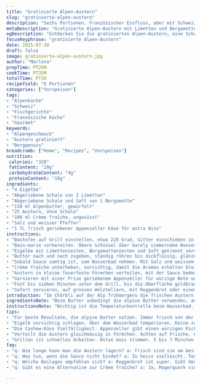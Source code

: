 ```yaml
---
title: "Gratinierte Alpen-Austern"
slug: "gratinierte-alpen-austern"
description: "Sechs Portionen. Französischer Einfluss, aber mit Schweizer Touch. 25 Austern ohne Schale. Zitronenschale und Saft mit Orangenaroma ersetzt durch Limetten und Bergamotte. Buttermenge reduziert auf 150 ml von Butter, bevorzugt Schweizer Alpenbutter. Crème fraîche statt Rahm, leicht säuerlich. Eigelb mit Zitrus-Erlebnis in der alpinen Sauce aufgeschlagen, dann im Wasserbad auf Temperatur gebracht. Gratin kurz unter dem Grill gebräunt. Aromatisch, herzhaft, und trotzdem frisch durch die Zitrusfrüchte. Küchenalltag-tauglich, trotz französischem Ursprung. "
metaDescription: "Gratinierte Alpen-Austern mit Limetten und Bergamotte. Swiss Fusion in jedem Bissen, aromatisch und frisch aus den Schweizer Alpen."
ogDescription: "Entdecken Sie die gratinierten Alpen-Austern, eine Schweizer Köstlichkeit mit frischen Zutaten und alpinem Flair. Einfach zubereitet und köstlich."
focusKeyphrase: "gratinierte Alpen-Austern"
date: 2025-07-20
draft: false
image: gratinierte-alpen-austern.jpg
author: "Marlena"
prepTime: PT25M
cookTime: PT35M
totalTime: PT1H
recipeYield: "6 Portionen"
categories: ["Vorspeisen"]
tags:
- "Alpenküche"
- "Schweiz"
- "Fischgerichte"
- "Französische Küche"
- "Gourmet"
keywords:
- "Alpengeschmack"
- "Austern gratiniert"
- "Berggenuss"
breadcrumb: ["Home", "Recipes", "Vorspeisen"]
nutrition: 
 calories: "320"
 fatContent: "28g"
 carbohydrateContent: "4g"
 proteinContent: "18g"
ingredients:
- "4 Eigelbe"
- "Abgeriebene Schale von 2 Limetten"
- "Abgeriebene Schale und Saft von 1 Bergamotte"
- "150 ml Alpenbutter, gewürfelt"
- "25 Austern, ohne Schale"
- "100 ml Crème fraîche, ungesüsst"
- "Salz und weisser Pfeffer"
- "1 TL frisch geriebener Appenzeller Käse für extra Biss"
instructions:
- "Backofen auf Grill einstellen, etwa 220 Grad, Gitter einschieben in obere Position."
- "Bain-marie vorbereiten. Obere Schüssel über barely simmerndem Wasser ansetzen, aber nicht berühren."
- "Eigelbe mit Limettenzesten, Bergamottenzesten und Saft getrennt verquirlen. In die Schüssel, langsam schlagen ohne zu stocken."
- "Butter nach und nach zugeben, ständig rühren bis dickflüssig, glänzend. Temperatur genau halten, nicht zu heiss, Klumpen vermeiden."
- "Sobald Sauce samtig ist, vom Wasserbad nehmen. Mit Salz und weissem Pfeffer würzen. Abkühlen lassen, aber nicht kalt."
- "Crème fraîche unterheben, vorsichtig, damit die Aromen erhalten bleiben, und die Luftigkeit."
- "Austern in kleine feuerfeste Förmchen verteilen, mit der Sauce bedecken."
- "Garnieren mit einer Prise geriebenem Appenzeller für würzige Note und Textur."
- "Fünf bis sieben Minuten unter dem Grill, bis die Oberfläche goldbraun und leicht knusprig wird."
- "Sofort servieren, auf grossen Holztellern, mit Roggenbrot oder einem Glas trockenen Weisswein aus dem Wallis."
introduction: "Im Chörbli auf der Alp frühmorgens die frischen Austern, ohne Schale. Zitronen? Nicht heute. Limetten, frische Bergamotte bringen diese leichte, alpine Frische - gibt Pfiff. Eigelb verbinden sie alle, wird mit Butter zu einer feinen Sauce, erinnert an klassische Alpenmousseline, zum Drüberstreuen auf den Austern. Crème fraîche statt Rahm – bringt Leichtigkeit, Säure und passt zum Berg. Die Hitze vom Grill lässt alles aufblühen, die Oberfläche wird knusprig, darunter cremig. Kein Schnickschnack, sondern das Beste aus Schweizer Alpenküche. Käse, Appenzeller, fügt noch Hauch von Würzigkeit hinzu, Bodenständigkeit. So isst man in den Bergen. Schnell, raffiniert und echt."
ingredientsNote: "Beim Butter unbedingt die alpine Butter verwenden, am besten direkt von der Sennerei. Die Limetten und Bergamotte sind ein kleines Erlebnis aus der Früchtewelt, bringen nicht nur Säure, sondern auch ätherische Öle ins Gericht. Für den Käse eignet sich reifer Appenzeller, nicht zu salzig, aber charaktervoll. Die Austern sollen frisch sein, ohne Schalen, dann lassen sie sich leichter in die kleinen Gratinschalen setzen. Crème fraîche statt Rahm macht die Sauce stabiler, sie bricht beim Grill nicht so schnell. Salz und Pfeffer gehören erst ans Schluss, damit die Sauce nicht ausflockt. Die Zutatenmenge an Eigelb reduziert, damit die Sauce perfekt bindet ohne zu schwer zu sein. "
instructionsNote: "Wichtig ist die Temperaturkontrolle beim Wasserbad. Die Schüssel darf das Wasser nicht berühren, diese Methode gibt die perfekte Temperatur. Rühren braucht Geduld, langsam Butter zugeben, sonst spaltet die Sauce. Die Austern kommen unverändert frisch in kleine Förmchen. Wenn kein passendes Geschirr vorhanden, drapiert man sie in ausgebreitete Austernschalen auf ein grosses Blech mit grobem Salz. Das Salz hält sie stabil. Die Crème fraîche wird untergehoben, vorsichtig, um die Fluffigkeit nicht zu zerstören. Die Grillzeit ist kurz, 5 bis 7 Minuten reichen. Zu lang, Austern werden zu trocken. Knusprige Oberfläche ist Ziel, innen cremig – wie ein kleiner Gipfel auf der Zunge. Sofort servieren – wenn kalt, schmeckt's nur halb so gut."
tips:
- "Für beste Resultate, die alpine Butter nutzen. Immer frisch von der Sennerei. Salzige Butter bringt einen ganz anderen Geschmack. Aus eigener Herstellung ist ideal."
- "Eigelb vorsichtig schlagen. Über dem Wasserbad temperieren. Keine zu hohe Temperatur. Langsame Bewegung ist der Schlüssel. Klumpen vermeiden. Perfekte Textur schaffen."
- "Die Cashew-Käse Vielfältigkeit. Appenzeller gibt einen würzigen Kick. Reifer Käse, nicht zu salzig. Erst nach dem Mischen die Gewürze dazu. Später kommt das Aroma durch."
- "Verteilt die Austern gleichmässig in Förmchen. Achten auf Frische. Ohne Schale ist effektiver. Wer keine findet, auf rohes Salzbett legen. Stabilität ist hier wichtig."
- "Grillen ist schnelles Arbeiten. Hitze muss stimmen. 5 bis 7 Minuten. Wenn zu lange, Austern werden trocken. Und das wollen wir nicht. Knusprige Oberfläche ist Ziel."
faq:
- "q: Wie lange kann man die Austern lagern? a: Frisch sind sie am besten. Einige Stunden. Schalen brauchen Kühlen. Das hält sie lebendig und knackig."
- "q: Was tun, wenn die Sauce nicht bindet? a: Zu heiss vielleicht. Temperatur prüfen. Langsam Butter hinzufügen. Schnelles Rühren ist auch entscheidend, um Ausflocken zu vermeiden."
- "q: Welche Beilagen empfehlen sich? a: Roggenbrot ist super. Gibt den richtigen Biss dazu. Weisswein aus dem Wallis passt hervorragend. Die Geschmacksharmonie ist wichtig."
- "q: Gibt es eine Alternative zur Crème fraîche? a: Ja, Magerquark vielleicht. Weniger säuerlich. Aber eventuell schwerer. Die Textur verändert sich auch. Eventuell auch Joghurt probieren."

---
```

